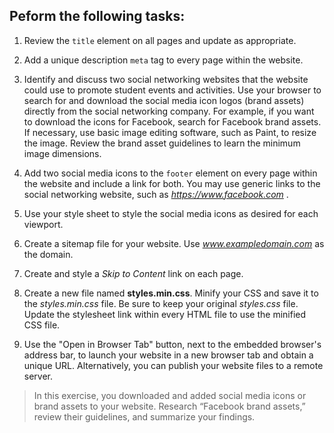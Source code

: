 ## Peform the following tasks: 
1. Review the `title` element on all pages and update as appropriate.

2. Add a unique description `meta` tag to every page within the website.

3. Identify and discuss two social networking websites that the website could use to promote student events and activities. Use your browser to search for and download the social media icon logos (brand assets) directly from the social networking company. For example, if you want to download the icons for Facebook, search for Facebook brand assets. If necessary, use basic image editing software, such as Paint, to resize the image. Review the brand asset guidelines to learn the minimum image dimensions.

4. Add two social media icons to the `footer` element on every page within the website and include a link for both. You may use generic links to the social networking website, such as *https://www.facebook.com* .

5. Use your style sheet to style the social media icons as desired for each viewport.

6. Create a sitemap file for your website. Use *www.exampledomain.com* as the domain.

7. Create and style a *Skip to Content* link on each page.

8. Create a new file named **styles.min.css**. Minify your CSS and save it to the *styles.min.css* file. Be sure to keep your original *styles.css* file. Update the stylesheet link within every HTML file to use the minified CSS file.

10. Use the "Open in Browser Tab" button, next to the embedded browser's address bar, to launch your website in a new browser tab and obtain a unique URL. Alternatively, you can publish your website files to a remote server.

> In this exercise, you downloaded and added social media icons or brand assets to your website. Research “Facebook brand assets,” review their guidelines, and summarize your findings.
